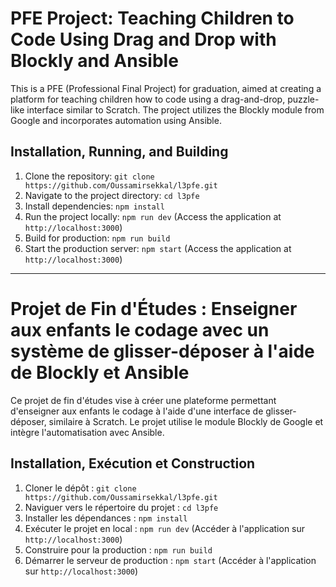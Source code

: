 # PFE Project: Teaching Children to Code Using Drag and Drop with Blockly and Ansible

This is a PFE (Professional Final Project) for graduation, aimed at creating a platform for teaching children how to code using a drag-and-drop, puzzle-like interface similar to Scratch. The project utilizes the Blockly module from Google and incorporates automation using Ansible.

## Installation, Running, and Building

1. Clone the repository: `git clone https://github.com/Oussamirsekkal/l3pfe.git `
2. Navigate to the project directory: `cd l3pfe`
3. Install dependencies: `npm install`
4. Run the project locally: `npm run dev` (Access the application at `http://localhost:3000`)
5. Build for production: `npm run build`
6. Start the production server: `npm start` (Access the application at `http://localhost:3000`)
-------------------------------------------------------------------------------------------------------------------------------------------------------------------------------------------------------------
# Projet de Fin d'Études : Enseigner aux enfants le codage avec un système de glisser-déposer à l'aide de Blockly et Ansible

Ce projet de fin d'études vise à créer une plateforme permettant d'enseigner aux enfants le codage à l'aide d'une interface de glisser-déposer, similaire à Scratch. Le projet utilise le module Blockly de Google et intègre l'automatisation avec Ansible.

## Installation, Exécution et Construction

1. Cloner le dépôt : `git clone https://github.com/Oussamirsekkal/l3pfe.git`
2. Naviguer vers le répertoire du projet : `cd l3pfe`
3. Installer les dépendances : `npm install`
4. Exécuter le projet en local : `npm run dev` (Accéder à l'application sur `http://localhost:3000`)
5. Construire pour la production : `npm run build`
6. Démarrer le serveur de production : `npm start` (Accéder à l'application sur `http://localhost:3000`)
